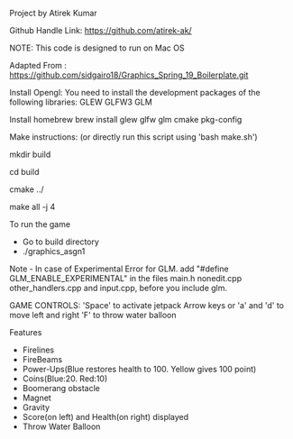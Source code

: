 Project by Atirek Kumar 

Github Handle Link: https://github.com/atirek-ak/

NOTE: This code is designed to run on Mac OS

Adapted From : https://github.com/sidgairo18/Graphics_Spring_19_Boilerplate.git

Install Opengl: 
You need to install the development packages of the following libraries:
GLEW
GLFW3
GLM

Install homebrew
brew install glew glfw glm cmake pkg-config


Make instructions: (or directly run this script using 'bash make.sh')

mkdir build

cd build

cmake ../

make all -j 4

To run the game
- Go to build directory
- ./graphics_asgn1

Note - In case of Experimental Error for GLM.
add "#define GLM_ENABLE_EXPERIMENTAL" in the files main.h nonedit.cpp other_handlers.cpp and input.cpp, before you include glm.


GAME CONTROLS:
'Space' to activate jetpack
Arrow keys or 'a' and 'd' to move left and right
'F' to throw water balloon

Features
- Firelines
- FireBeams
- Power-Ups(Blue restores health to 100. Yellow gives 100 point)
- Coins(Blue:20. Red:10)
- Boomerang obstacle
- Magnet 
- Gravity
- Score(on left) and Health(on right) displayed 
- Throw Water Balloon

